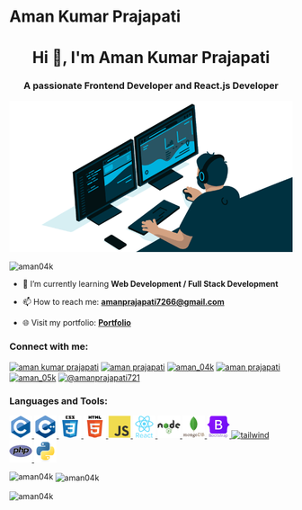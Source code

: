 # Aman Kumar Prajapati
<h1 align="center">Hi 👋, I'm Aman Kumar Prajapati</h1>
<h3 align="center">A passionate Frontend Developer and React.js Developer</h3>

<p align="center">
  <!-- Embedding the GIF image properly -->
  <img src="https://raw.githubusercontent.com/aman04k/Aman_Prajapati/main/akp.gif" alt="akp gif" />
</p>

<p align="left"> <img src="https://komarev.com/ghpvc/?username=aman04k&label=Profile%20views&color=0e75b6&style=flat" alt="aman04k" /> </p>

- 🌱 I’m currently learning **Web Development / Full Stack Development**

- 📫 How to reach me: **amanprajapati7266@gmail.com**
- 🌐 Visit my portfolio: **[Portfolio](https://personal-portfolio-azure-beta-72.vercel.app/)**

<h3 align="left">Connect with me:</h3>
<p align="left">
<a href="https://linkedin.com/in/aman kumar prajapati" target="blank"><img align="center" src="https://raw.githubusercontent.com/rahuldkjain/github-profile-readme-generator/master/src/images/icons/Social/linked-in-alt.svg" alt="aman kumar prajapati" height="30" width="40" /></a>
<a href="https://fb.com/aman prajapati" target="blank"><img align="center" src="https://raw.githubusercontent.com/rahuldkjain/github-profile-readme-generator/master/src/images/icons/Social/facebook.svg" alt="aman prajapati" height="30" width="40" /></a>
<a href="https://instagram.com/aman_04k" target="blank"><img align="center" src="https://raw.githubusercontent.com/rahuldkjain/github-profile-readme-generator/master/src/images/icons/Social/instagram.svg" alt="aman_04k" height="30" width="40" /></a>
<a href="https://www.hackerrank.com/aman prajapati" target="blank"><img align="center" src="https://raw.githubusercontent.com/rahuldkjain/github-profile-readme-generator/master/src/images/icons/Social/hackerrank.svg" alt="aman prajapati" height="30" width="40" /></a>
<a href="https://www.leetcode.com/aman_05k" target="blank"><img align="center" src="https://raw.githubusercontent.com/rahuldkjain/github-profile-readme-generator/master/src/images/icons/Social/leet-code.svg" alt="aman_05k" height="30" width="40" /></a>
<a href="https://www.hackerearth.com/@amanprajapati721" target="blank"><img align="center" src="https://raw.githubusercontent.com/rahuldkjain/github-profile-readme-generator/master/src/images/icons/Social/hackerearth.svg" alt="@amanprajapati721" height="30" width="40" /></a>
</p>

<h3 align="left">Languages and Tools:</h3>
<p align="left">
  <a href="https://www.cprogramming.com/" target="_blank" rel="noreferrer"> 
    <img src="https://raw.githubusercontent.com/devicons/devicon/master/icons/c/c-original.svg" alt="c" width="40" height="40"/> 
  </a> 
  <a href="https://www.w3schools.com/cpp/" target="_blank" rel="noreferrer"> 
    <img src="https://raw.githubusercontent.com/devicons/devicon/master/icons/cplusplus/cplusplus-original.svg" alt="cplusplus" width="40" height="40"/> 
  </a> 
  <a href="https://www.w3schools.com/css/" target="_blank" rel="noreferrer"> 
    <img src="https://raw.githubusercontent.com/devicons/devicon/master/icons/css3/css3-original-wordmark.svg" alt="css3" width="40" height="40"/> 
  </a> 
  <a href="https://www.w3.org/html/" target="_blank" rel="noreferrer"> 
    <img src="https://raw.githubusercontent.com/devicons/devicon/master/icons/html5/html5-original-wordmark.svg" alt="html5" width="40" height="40"/> 
  </a> 
  <a href="https://www.javascript.com/" target="_blank" rel="noreferrer">
    <img src="https://raw.githubusercontent.com/devicons/devicon/master/icons/javascript/javascript-original.svg" alt="javascript" width="40" height="40"/> 
  </a>
  <a href="https://reactjs.org/" target="_blank" rel="noreferrer"> 
    <img src="https://raw.githubusercontent.com/devicons/devicon/master/icons/react/react-original-wordmark.svg" alt="react" width="40" height="40"/> 
  </a>
  <a href="https://nodejs.org" target="_blank" rel="noreferrer">
    <img src="https://raw.githubusercontent.com/devicons/devicon/master/icons/nodejs/nodejs-original-wordmark.svg" alt="nodejs" width="40" height="40"/> 
  </a>
  <a href="https://www.mongodb.com/" target="_blank" rel="noreferrer">
    <img src="https://raw.githubusercontent.com/devicons/devicon/master/icons/mongodb/mongodb-original-wordmark.svg" alt="mongodb" width="40" height="40"/> 
  </a>
  <a href="https://getbootstrap.com/" target="_blank" rel="noreferrer">
    <img src="https://raw.githubusercontent.com/devicons/devicon/master/icons/bootstrap/bootstrap-original-wordmark.svg" alt="bootstrap" width="40" height="40"/> 
  </a>
  <a href="https://tailwindcss.com/" target="_blank" rel="noreferrer">
    <img src="https://upload.wikimedia.org/wikipedia/commons/d/d5/Tailwind_CSS_Logo.svg" alt="tailwind" width="40" height="40"/> 
  </a>
  <a href="https://www.php.net" target="_blank" rel="noreferrer"> 
    <img src="https://raw.githubusercontent.com/devicons/devicon/master/icons/php/php-original.svg" alt="php" width="40" height="40"/> 
  </a> 
  <a href="https://www.python.org" target="_blank" rel="noreferrer"> 
    <img src="https://raw.githubusercontent.com/devicons/devicon/master/icons/python/python-original.svg" alt="python" width="40" height="40"/> 
  </a>
</p>

<!-- Most used languages -->
<p><img align="left" src="https://github-readme-stats.vercel.app/api/top-langs?username=aman04k&show_icons=true&locale=en&layout=compact" alt="aman04k" /></p>

<!-- GitHub stats -->
<p>&nbsp;<img align="center" src="https://github-readme-stats.vercel.app/api?username=aman04k&show_icons=true&locale=en" alt="aman04k" /></p>

<!-- Streak stats -->
<p><img align="center" src="https://github-readme-streak-stats.herokuapp.com/?user=aman04k&" alt="aman04k" /></p>
